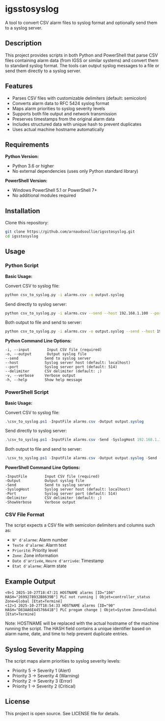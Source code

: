 # igsstosyslog

A tool to convert CSV alarm files to syslog format and optionally send them to a syslog server.

## Description

This project provides scripts in both Python and PowerShell that parse CSV files containing alarm data (from IGSS or similar systems) and convert them to standard syslog format. The tools can output syslog messages to a file or send them directly to a syslog server.

## Features

- Parses CSV files with customizable delimiters (default: semicolon)
- Converts alarm data to RFC 5424 syslog format
- Maps alarm priorities to syslog severity levels
- Supports both file output and network transmission
- Preserves timestamps from the original alarm data
- Includes structured data with unique hash to prevent duplicates
- Uses actual machine hostname automatically

## Requirements

**Python Version:**
- Python 3.6 or higher
- No external dependencies (uses only Python standard library)

**PowerShell Version:**
- Windows PowerShell 5.1 or PowerShell 7+
- No additional modules required

## Installation

Clone this repository:

```bash
git clone https://github.com/arnaudsoullie/igsstosyslog.git
cd igsstosyslog
```

## Usage

### Python Script

**Basic Usage:**

Convert CSV to syslog file:
```bash
python csv_to_syslog.py -i alarms.csv -o output.syslog
```

Send directly to syslog server:
```bash
python csv_to_syslog.py -i alarms.csv --send --host 192.168.1.100 --port 514
```

Both output to file and send to server:
```bash
python csv_to_syslog.py -i alarms.csv -o output.syslog --send --host 192.168.1.100
```

**Python Command Line Options:**
```
-i, --input        Input CSV file (required)
-o, --output       Output syslog file
--send            Send to syslog server
--host            Syslog server host (default: localhost)
--port            Syslog server port (default: 514)
--delimiter       CSV delimiter (default: ;)
-v, --verbose     Verbose output
-h, --help        Show help message
```

### PowerShell Script

**Basic Usage:**

Convert CSV to syslog file:
```powershell
.\csv_to_syslog.ps1 -InputFile alarms.csv -Output output.syslog
```

Send directly to syslog server:
```powershell
.\csv_to_syslog.ps1 -InputFile alarms.csv -Send -SyslogHost 192.168.1.100 -Port 514
```

Both output to file and send to server:
```powershell
.\csv_to_syslog.ps1 -InputFile alarms.csv -Output output.syslog -Send -SyslogHost 192.168.1.100
```

**PowerShell Command Line Options:**
```
-InputFile        Input CSV file (required)
-Output           Output syslog file
-Send             Send to syslog server
-SyslogHost       Syslog server host (default: localhost)
-Port             Syslog server port (default: 514)
-Delimiter        CSV delimiter (default: ;)
-ShowVerbose      Verbose output
```

### CSV File Format

The script expects a CSV file with semicolon delimiters and columns such as:
- `N° d'alarme`: Alarm number
- `Texte d'alarme`: Alarm text
- `Priorité`: Priority level
- `Zone`: Zone information
- `Date d'arrivée`, `Heure d'arrivée`: Timestamp
- `Etat d'alarme`: Alarm state

## Example Output

```
<9>1 2025-10-27T18:47:21 HOSTNAME alarms [ID="104" HASH="2699278932B8639B"] PLC not running | Objet=controller_status Zone=Global [Etat=Terminé]
<12>1 2025-10-27T18:54:33 HOSTNAME alarms [ID="90" HASH="D83AA6E44576641B"] PLC progam change | Objet=System Zone=Global [Etat=Terminé]
```

Note: HOSTNAME will be replaced with the actual hostname of the machine running the script. The HASH field contains a unique identifier based on alarm name, date, and time to help prevent duplicate entries.

## Syslog Severity Mapping

The script maps alarm priorities to syslog severity levels:
- Priority 5 → Severity 1 (Alert)
- Priority 3 → Severity 4 (Warning)
- Priority 2 → Severity 3 (Error)
- Priority 1 → Severity 2 (Critical)

## License

This project is open source. See LICENSE file for details.

